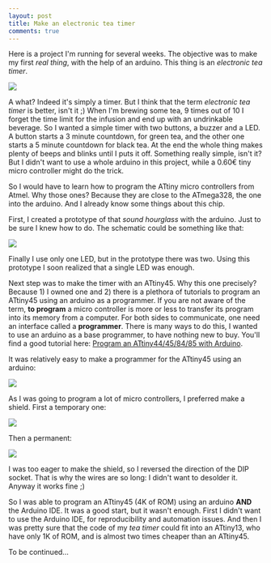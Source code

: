 ```yaml
---
layout: post
title: Make an electronic tea timer
comments: true
---
```


Here is a project I'm running for several weeks. The objective was to make my
first *real thing*, with the help of an arduino. This thing is an *electronic
tea timer*.

<img src="{{site.baseurl}}/public/images/hourglass.jpg" class="" />

A what? Indeed it's simply a timer. But I think that the term *electronic tea
timer* is better, isn't it ;) When I'm brewing some tea, 9 times out of 10 I
forget the time limit for the infusion and end up with an undrinkable beverage.
So I wanted a simple timer with two buttons, a buzzer and a LED.
A button starts a 3 minute countdown, for green tea, and the other one starts a 5
minute countdown for black tea. At the end the whole thing makes plenty of
beeps and blinks until I puts it off. Something really simple, isn't it?
But I didn't want to use a whole arduino in this project, while a 0.60€ tiny
micro controller might do the trick.

So I would have to learn how to program the ATtiny micro controllers from Atmel.
Why those ones? Because they are close to the ATmega328, the one into the
arduino. And I already know some things about this chip.

First, I created a prototype of that *sound hourglass* with the arduino.
Just to be sure I knew how to do. The schematic could be something like that:

<img src="{{site.baseurl}}/public/images/proto-tea-timer.png" class="" />

Finally I use only one LED, but in the prototype there was two. Using this
prototype I soon realized that a single LED was enough.

Next step was to make the timer with an ATtiny45. Why this one precisely?
Because 1) I owned one and 2) there is a plethora of tutorials to program an
ATtiny45 using an arduino as a programmer. If you are not aware of the term,
**to program** a micro controller is more or less to transfer its program into its
memory
from a computer. For both sides to communicate, one need an interface called a
**programmer**. There is many ways to do this, I wanted to use an arduino as a
base programmer, to have nothing new to buy. You'll find a good tutorial here:
[Program an ATtiny44/45/84/85 with Arduino](http://www.instructables.com/id/Program-an-ATtiny44458485-with-Arduino/).

It was relatively easy to make a programmer for the ATtiny45 using an arduino:

<img src="{{site.baseurl}}/public/images/hello-world-attiny45.png" class="" />

As I was going to program a lot of micro controllers, I preferred make a shield.
First a temporary one:

<img src="{{site.baseurl}}/public/images/arduino-temp-shield.jpg" class="" />

Then a permanent:

<img src="{{site.baseurl}}/public/images/arduino-shield-attiny45.jpg" class="" />

I was too eager to make the shield, so I reversed the direction of the DIP
socket. That is why the wires are so long: I didn't want to desolder it. Anyway
it works fine ;)

So I was able to program an ATtiny45 (4K of ROM) using an arduino **AND** the
Arduino IDE. It was a good start, but it wasn't enough. First I didn't
want to use the Arduino IDE, for reproducibility and automation issues. And
then I was pretty sure that the code of my *tea timer* could fit into an
ATtiny13, who have only 1K of ROM, and is almost two times cheaper than an
ATtiny45.

To be continued…
